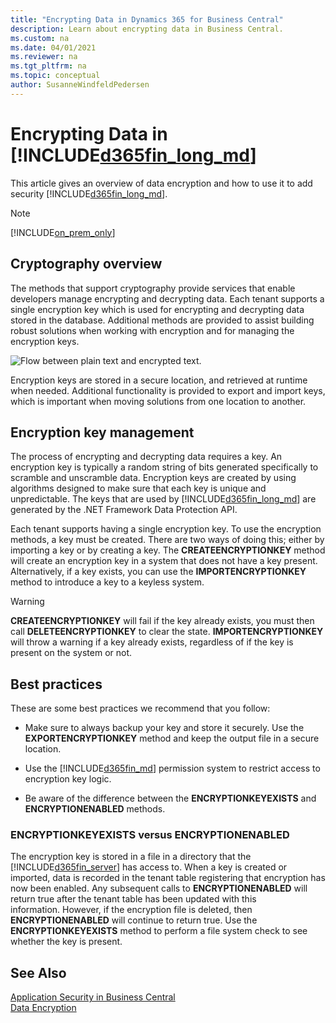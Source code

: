 ```yaml
---
title: "Encrypting Data in Dynamics 365 for Business Central"
description: Learn about encrypting data in Business Central.
ms.custom: na
ms.date: 04/01/2021
ms.reviewer: na
ms.tgt_pltfrm: na
ms.topic: conceptual
author: SusanneWindfeldPedersen
---
```


# Encrypting Data in [!INCLUDE[d365fin_long_md](includes/d365fin_long_md.md)]
This article gives an overview of data encryption and how to use it to add security [!INCLUDE[d365fin_long_md](includes/d365fin_long_md.md)].

> [!Note]
> [!INCLUDE[on_prem_only](includes/on_prem_only.md)]

## Cryptography overview
The methods that support cryptography provide services that enable developers manage encrypting and decrypting data. Each tenant supports a single encryption key which is used for encrypting and decrypting data stored in the database. Additional methods are provided to assist building robust solutions when working with encryption and for managing the encryption keys.  

 ![Flow between plain text and encrypted text.](media/Encryption.jpg "Encryption in Dynamics 365 Business Central")  

Encryption keys are stored in a secure location, and retrieved at runtime when needed. Additional functionality is provided to export and import keys, which is important when moving solutions from one location to another.

## Encryption key management
 The process of encrypting and decrypting data requires a key. An encryption key is typically a random string of bits generated specifically to scramble and unscramble data. Encryption keys are created by using algorithms designed to make sure that each key is unique and unpredictable. The keys that are used by [!INCLUDE[d365fin_long_md](includes/d365fin_long_md.md)] are generated by the .NET Framework Data Protection API.  

Each tenant supports having a single encryption key. To use the encryption methods, a key must be created. There are two ways of doing this; either by importing a key or by creating a key. The **CREATEENCRYPTIONKEY** method will create an encryption key in a system that does not have a key present. Alternatively, if a key exists, you can use the **IMPORTENCRYPTIONKEY** method to introduce a key to a keyless system.  

 > [!WARNING]  
 >  **CREATEENCRYPTIONKEY** will fail if the key already exists, you must then call **DELETEENCRYPTIONKEY** to clear the state. **IMPORTENCRYPTIONKEY** will throw a warning if a key already exists, regardless of if the key is present on the system or not.  

## Best practices  
  These are some best practices we recommend that you follow:  

 -   Make sure to always backup your key and store it securely. Use the **EXPORTENCRYPTIONKEY** method and keep the output file in a secure location.  

 -   Use the [!INCLUDE[d365fin_md](includes/d365fin_md.md)] permission system to restrict access to encryption key logic.  

 -   Be aware of the difference between the **ENCRYPTIONKEYEXISTS** and **ENCRYPTIONENABLED** methods.

### ENCRYPTIONKEYEXISTS versus ENCRYPTIONENABLED  
  The encryption key is stored in a file in a directory that the [!INCLUDE[d365fin_server](includes/d365fin_server_md.md)] has access to. When a key is created or imported, data is recorded in the tenant table registering that encryption has now been enabled. Any subsequent calls to **ENCRYPTIONENABLED** will return true after the tenant table has been updated with this information. However, if the encryption file is deleted, then **ENCRYPTIONENABLED** will continue to return true. Use the **ENCRYPTIONKEYEXISTS** method to perform a file system check to see whether the key is present.  

## See Also  

[Application Security in Business Central](../security/security-application.md)  
[Data Encryption](devenv-encrypting-data.md)  
